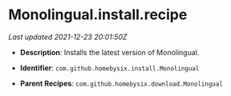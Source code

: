 # Monolingual.install.recipe

_Last updated 2021-12-23 20:01:50Z_

- **Description**: Installs the latest version of Monolingual.

- **Identifier**: `com.github.homebysix.install.Monolingual`

- **Parent Recipes**: `com.github.homebysix.download.Monolingual`
